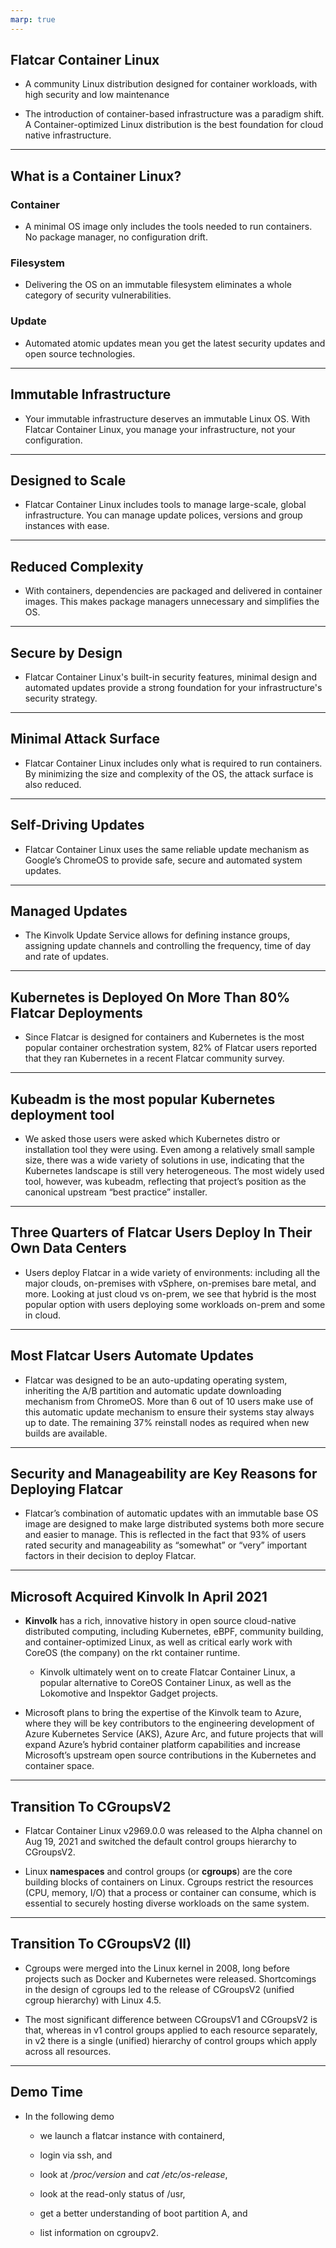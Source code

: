 ```yaml
---
marp: true
---
```


<!-- _class: invert -->

## Flatcar Container Linux

* A community Linux distribution designed for container workloads, with high
  security and low maintenance

* The introduction of container-based infrastructure was a paradigm shift. A
  Container-optimized Linux distribution is the best foundation for cloud native
  infrastructure.

---

## What is a Container Linux?

### Container

* A minimal OS image only includes the tools needed to run containers. No
  package manager, no configuration drift.

### Filesystem

* Delivering the OS on an immutable filesystem eliminates a whole category of
  security vulnerabilities.

### Update

* Automated atomic updates mean you get the latest security updates and open
  source technologies.

---

## Immutable Infrastructure

* Your immutable infrastructure deserves an immutable Linux OS. With Flatcar
  Container Linux, you manage your infrastructure, not your configuration.

---

## Designed to Scale

* Flatcar Container Linux includes tools to manage large-scale, global
  infrastructure. You can manage update polices, versions and group instances
  with ease.

---

## Reduced Complexity

* With containers, dependencies are packaged and delivered in container images.
  This makes package managers unnecessary and simplifies the OS.

---

## Secure by Design

* Flatcar Container Linux's built-in security features, minimal design and
  automated updates provide a strong foundation for your infrastructure's
  security strategy.

---

## Minimal Attack Surface

* Flatcar Container Linux includes only what is required to run containers. By
  minimizing the size and complexity of the OS, the attack surface is also
  reduced.

---

## Self-Driving Updates

* Flatcar Container Linux uses the same reliable update mechanism as Google’s
  ChromeOS to provide safe, secure and automated system updates.

---

## Managed Updates

* The Kinvolk Update Service allows for defining instance groups, assigning
  update channels and controlling the frequency, time of day and rate of
  updates.

---

## Kubernetes is Deployed On More Than 80% Flatcar Deployments

* Since Flatcar is designed for containers and Kubernetes is the most popular
  container orchestration system, 82% of Flatcar users reported that they ran
  Kubernetes in a recent Flatcar community survey.

---

## Kubeadm is the most popular Kubernetes deployment tool

* We asked those users were asked which Kubernetes distro or installation tool
  they were using. Even among a relatively small sample size, there was a wide
  variety of solutions in use, indicating that the Kubernetes landscape is still
  very heterogeneous. The most widely used tool, however, was kubeadm,
  reflecting that project’s position as the canonical upstream “best practice”
  installer.

---

## Three Quarters of Flatcar Users Deploy In Their Own Data Centers

* Users deploy Flatcar in a wide variety of environments: including all the
  major clouds, on-premises with vSphere, on-premises bare metal, and more.
  Looking at just cloud vs on-prem, we see that hybrid is the most popular
  option with users deploying some workloads on-prem and some in cloud.

---

## Most Flatcar Users Automate Updates

* Flatcar was designed to be an auto-updating operating system, inheriting the
  A/B partition and automatic update downloading mechanism from ChromeOS. More
  than 6 out of 10 users make use of this automatic update mechanism to ensure
  their systems stay always up to date. The remaining 37% reinstall nodes as
  required when new builds are available.

---

## Security and Manageability are Key Reasons for Deploying Flatcar

* Flatcar’s combination of automatic updates with an immutable base OS image are
  designed to make large distributed systems both more secure and easier to
  manage. This is reflected in the fact that 93% of users rated security and
  manageability as “somewhat” or “very” important factors in their decision to
  deploy Flatcar.

---

## Microsoft Acquired Kinvolk In April 2021

* **Kinvolk** has a rich, innovative history in open source cloud-native
  distributed computing, including Kubernetes, eBPF, community building, and
  container-optimized Linux, as well as critical early work with CoreOS (the
  company) on the rkt container runtime.

  * Kinvolk ultimately went on to create Flatcar Container Linux, a popular
    alternative to CoreOS Container Linux, as well as the Lokomotive and
    Inspektor Gadget projects.

* Microsoft plans to bring the expertise of the Kinvolk team to Azure, where
  they will be key contributors to the engineering development of Azure
  Kubernetes Service (AKS), Azure Arc, and future projects that will expand
  Azure’s hybrid container platform capabilities and increase Microsoft’s
  upstream open source contributions in the Kubernetes and container space.

---

## Transition To CGroupsV2

* Flatcar Container Linux v2969.0.0 was released to the Alpha channel on Aug 19,
  2021 and switched the default control groups hierarchy to CGroupsV2.

* Linux **namespaces** and control groups (or **cgroups**) are the core building
  blocks of containers on Linux. Cgroups restrict the resources (CPU, memory,
  I/O) that a process or container can consume, which is essential to securely
  hosting diverse workloads on the same system.

---

## Transition To CGroupsV2 (II)

* Cgroups were merged into the Linux kernel in 2008, long before projects such
  as Docker and Kubernetes were released. Shortcomings in the design of cgroups
  led to the release of CGroupsV2 (unified cgroup hierarchy) with Linux 4.5.

* The most significant difference between CGroupsV1 and CGroupsV2 is that,
  whereas in v1 control groups applied to each resource separately, in v2 there
  is a single (unified) hierarchy of control groups which apply across all
  resources.

---

<!-- _class: invert -->

## Demo Time

* In the following demo

  * we launch a flatcar instance with containerd,

  * login via ssh, and

  * look at */proc/version* and *cat /etc/os-release*,

  * look at the read-only status of /usr,

  * get a better understanding of boot partition A, and

  * list information on cgroupv2. 
